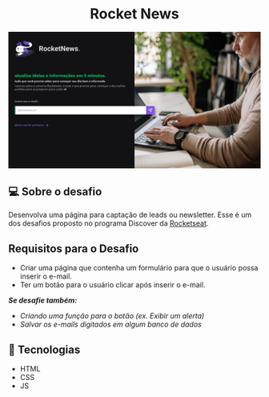<h1 align="center">Rocket News</h1>

<img src="./assets/RocketNews.jpg" alt="Rocket News" />

## 💻 Sobre o desafio

Desenvolva uma página para captação de leads ou newsletter.
Esse é um dos desafios proposto no programa Discover da [Rocketseat](https://rocketseat.com.br/discover).

## Requisitos para o Desafio

- Criar uma página que contenha um formulário para que o usuário possa inserir o e-mail.
- Ter um botão para o usuário clicar após inserir o e-mail.

**_Se desafie também:_**

- _Criando uma função para o botão (ex. Exibir um alerta)_
- _Salvar os e-mails digitados em algum banco de dados_

## :rocket: Tecnologias

- HTML
- CSS
- JS
